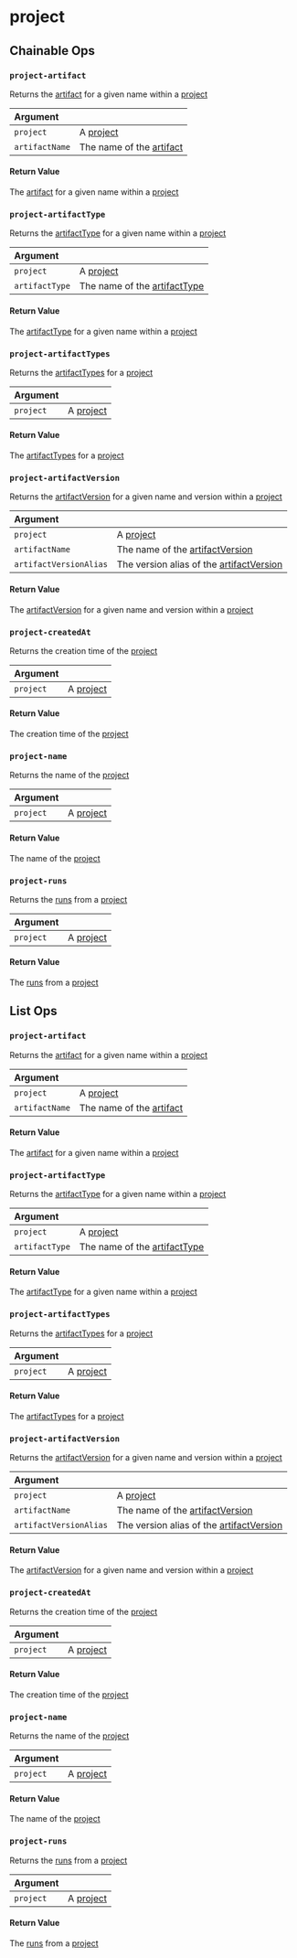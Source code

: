 # project

## Chainable Ops
<h3 id="project-artifact"><code>project-artifact</code></h3>

Returns the [artifact](https://docs.wandb.ai/ref/weave/types/artifact) for a given name within a [project](https://docs.wandb.ai/ref/weave/types/project)

| Argument |  | 
| :--- | :--- |
| `project` | A [project](https://docs.wandb.ai/ref/weave/types/project) |
| `artifactName` | The name of the [artifact](https://docs.wandb.ai/ref/weave/types/artifact) |

#### Return Value
The [artifact](https://docs.wandb.ai/ref/weave/types/artifact) for a given name within a [project](https://docs.wandb.ai/ref/weave/types/project)

<h3 id="project-artifactType"><code>project-artifactType</code></h3>

Returns the [artifactType](https://docs.wandb.ai/ref/weave/types/artifactType) for a given name within a [project](https://docs.wandb.ai/ref/weave/types/project)

| Argument |  | 
| :--- | :--- |
| `project` | A [project](https://docs.wandb.ai/ref/weave/types/project) |
| `artifactType` | The name of the [artifactType](https://docs.wandb.ai/ref/weave/types/artifactType) |

#### Return Value
The [artifactType](https://docs.wandb.ai/ref/weave/types/artifactType) for a given name within a [project](https://docs.wandb.ai/ref/weave/types/project)

<h3 id="project-artifactTypes"><code>project-artifactTypes</code></h3>

Returns the [artifactTypes](https://docs.wandb.ai/ref/weave/types/artifactType) for a [project](https://docs.wandb.ai/ref/weave/types/project)

| Argument |  | 
| :--- | :--- |
| `project` | A [project](https://docs.wandb.ai/ref/weave/types/project) |

#### Return Value
The [artifactTypes](https://docs.wandb.ai/ref/weave/types/artifactType) for a [project](https://docs.wandb.ai/ref/weave/types/project)

<h3 id="project-artifactVersion"><code>project-artifactVersion</code></h3>

Returns the [artifactVersion](https://docs.wandb.ai/ref/weave/types/artifactVersion) for a given name and version within a [project](https://docs.wandb.ai/ref/weave/types/project)

| Argument |  | 
| :--- | :--- |
| `project` | A [project](https://docs.wandb.ai/ref/weave/types/project) |
| `artifactName` | The name of the [artifactVersion](https://docs.wandb.ai/ref/weave/types/artifactVersion) |
| `artifactVersionAlias` | The version alias of the [artifactVersion](https://docs.wandb.ai/ref/weave/types/artifactVersion) |

#### Return Value
The [artifactVersion](https://docs.wandb.ai/ref/weave/types/artifactVersion) for a given name and version within a [project](https://docs.wandb.ai/ref/weave/types/project)

<h3 id="project-createdAt"><code>project-createdAt</code></h3>

Returns the creation time of the [project](https://docs.wandb.ai/ref/weave/types/project)

| Argument |  | 
| :--- | :--- |
| `project` | A [project](https://docs.wandb.ai/ref/weave/types/project) |

#### Return Value
The creation time of the [project](https://docs.wandb.ai/ref/weave/types/project)

<h3 id="project-name"><code>project-name</code></h3>

Returns the name of the [project](https://docs.wandb.ai/ref/weave/types/project)

| Argument |  | 
| :--- | :--- |
| `project` | A [project](https://docs.wandb.ai/ref/weave/types/project) |

#### Return Value
The name of the [project](https://docs.wandb.ai/ref/weave/types/project)

<h3 id="project-runs"><code>project-runs</code></h3>

Returns the [runs](https://docs.wandb.ai/ref/weave/types/run) from a [project](https://docs.wandb.ai/ref/weave/types/project)

| Argument |  | 
| :--- | :--- |
| `project` | A [project](https://docs.wandb.ai/ref/weave/types/project) |

#### Return Value
The [runs](https://docs.wandb.ai/ref/weave/types/run) from a [project](https://docs.wandb.ai/ref/weave/types/project)


## List Ops
<h3 id="project-artifact"><code>project-artifact</code></h3>

Returns the [artifact](https://docs.wandb.ai/ref/weave/types/artifact) for a given name within a [project](https://docs.wandb.ai/ref/weave/types/project)

| Argument |  | 
| :--- | :--- |
| `project` | A [project](https://docs.wandb.ai/ref/weave/types/project) |
| `artifactName` | The name of the [artifact](https://docs.wandb.ai/ref/weave/types/artifact) |

#### Return Value
The [artifact](https://docs.wandb.ai/ref/weave/types/artifact) for a given name within a [project](https://docs.wandb.ai/ref/weave/types/project)

<h3 id="project-artifactType"><code>project-artifactType</code></h3>

Returns the [artifactType](https://docs.wandb.ai/ref/weave/types/artifactType) for a given name within a [project](https://docs.wandb.ai/ref/weave/types/project)

| Argument |  | 
| :--- | :--- |
| `project` | A [project](https://docs.wandb.ai/ref/weave/types/project) |
| `artifactType` | The name of the [artifactType](https://docs.wandb.ai/ref/weave/types/artifactType) |

#### Return Value
The [artifactType](https://docs.wandb.ai/ref/weave/types/artifactType) for a given name within a [project](https://docs.wandb.ai/ref/weave/types/project)

<h3 id="project-artifactTypes"><code>project-artifactTypes</code></h3>

Returns the [artifactTypes](https://docs.wandb.ai/ref/weave/types/artifactType) for a [project](https://docs.wandb.ai/ref/weave/types/project)

| Argument |  | 
| :--- | :--- |
| `project` | A [project](https://docs.wandb.ai/ref/weave/types/project) |

#### Return Value
The [artifactTypes](https://docs.wandb.ai/ref/weave/types/artifactType) for a [project](https://docs.wandb.ai/ref/weave/types/project)

<h3 id="project-artifactVersion"><code>project-artifactVersion</code></h3>

Returns the [artifactVersion](https://docs.wandb.ai/ref/weave/types/artifactVersion) for a given name and version within a [project](https://docs.wandb.ai/ref/weave/types/project)

| Argument |  | 
| :--- | :--- |
| `project` | A [project](https://docs.wandb.ai/ref/weave/types/project) |
| `artifactName` | The name of the [artifactVersion](https://docs.wandb.ai/ref/weave/types/artifactVersion) |
| `artifactVersionAlias` | The version alias of the [artifactVersion](https://docs.wandb.ai/ref/weave/types/artifactVersion) |

#### Return Value
The [artifactVersion](https://docs.wandb.ai/ref/weave/types/artifactVersion) for a given name and version within a [project](https://docs.wandb.ai/ref/weave/types/project)

<h3 id="project-createdAt"><code>project-createdAt</code></h3>

Returns the creation time of the [project](https://docs.wandb.ai/ref/weave/types/project)

| Argument |  | 
| :--- | :--- |
| `project` | A [project](https://docs.wandb.ai/ref/weave/types/project) |

#### Return Value
The creation time of the [project](https://docs.wandb.ai/ref/weave/types/project)

<h3 id="project-name"><code>project-name</code></h3>

Returns the name of the [project](https://docs.wandb.ai/ref/weave/types/project)

| Argument |  | 
| :--- | :--- |
| `project` | A [project](https://docs.wandb.ai/ref/weave/types/project) |

#### Return Value
The name of the [project](https://docs.wandb.ai/ref/weave/types/project)

<h3 id="project-runs"><code>project-runs</code></h3>

Returns the [runs](https://docs.wandb.ai/ref/weave/types/run) from a [project](https://docs.wandb.ai/ref/weave/types/project)

| Argument |  | 
| :--- | :--- |
| `project` | A [project](https://docs.wandb.ai/ref/weave/types/project) |

#### Return Value
The [runs](https://docs.wandb.ai/ref/weave/types/run) from a [project](https://docs.wandb.ai/ref/weave/types/project)

